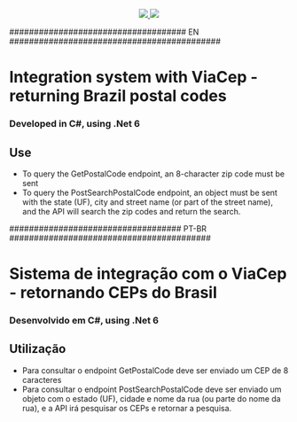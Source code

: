 <p align="center">
    <a href="https://www.linkedin.com/in/braian-freitas-de-lima-8968a2115/">
      <img src="https://img.shields.io/badge/Linkedin-Braian%20Freitas-blue"/>
    </a>
    <a href="https://viacep.com.br/">
      <img src="https://img.shields.io/badge/ViaCep-WebService%20CEP%20abd%20IBGE-green"/>
    </a>
</p>

#################################### EN ###########################################

# Integration system with ViaCep - returning Brazil postal codes

### Developed in C#, using .Net 6

## Use
- To query the GetPostalCode endpoint, an 8-character zip code must be sent
- To query the PostSearchPostalCode endpoint, an object must be sent with the state (UF), city and street name (or part of the street name), and the API will search the zip codes and return the search.

################################### PT-BR #########################################

# Sistema de integração com o ViaCep - retornando CEPs do Brasil

### Desenvolvido em C#, using .Net 6

## Utilização
- Para consultar o endpoint GetPostalCode deve ser enviado um CEP de 8 caracteres
- Para consultar o endpoint PostSearchPostalCode deve ser enviado um objeto com o estado (UF), cidade e nome da rua (ou parte do nome da rua), e a API irá pesquisar os CEPs e retornar a pesquisa.
